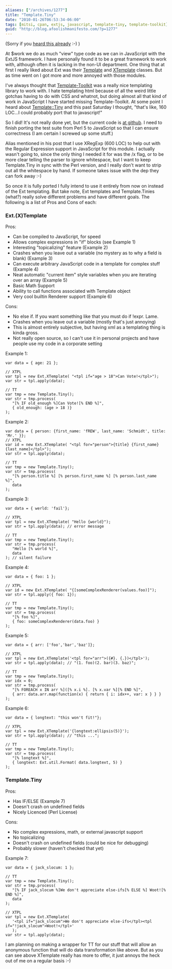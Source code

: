 ```yaml
---
aliases: ["/archives/1277"]
title: "Template.Tiny"
date: "2010-01-26T06:53:34-06:00"
tags: [mitsi, cpan, extjs, javascript, template-tiny, template-toolkit]
guid: "http://blog.afoolishmanifesto.com/?p=1277"
---
```

(Sorry if you [heard this
already](https://web.archive.org/web/20111029132249/http://use.perl.org/~Alias/journal/40126?from=rss)
:-) )

At $work we do as much "view" type code as we can in JavaScript with the ExtJS
framework. I have personally found it to be a great framework to work with,
although often it is lacking in the non-UI department. One thing that at first I
really liked about Ext was their
[Template](http://www.extjs.com/deploy/dev/docs/?class=Ext.Template) and
[XTemplate](http://www.extjs.com/deploy/dev/docs/?class=Ext.XTemplate) classes.
But as time went on I got more and more annoyed with those modules.

I've always thought that
[Template-Toolkit](http://search.cpan.org/perldoc?Template) was a really nice
templating library to work with. I hate templating html because of all the weird
little gotchas having to do with CSS and whatnot, but doing almost all that kind
of work in JavaScript I have started missing Template-Toolkit. At some point I
heard about [Template::Tiny](http://search.cpan.org/perldoc?Template::Tiny) and
this past Saturday I thought, "that's like, 160 LOC...I could probably port that
to javascript!"

So I did! It's not really done yet, but the current code is [at
github](http://github.com/frioux/Template-Tiny-js/blob/master/lib/Template.Tiny.js).
I need to finish porting the test suite from Perl 5 to JavaScript so that I can
ensure correctness (I am certain I screwed up some stuff.)

Alias mentioned in his post that I use XRegExp (600 LOC) to help out with the
Regular Expression support in JavaScript for this module. I actually wasn't
going to, since the only thing I needed it for was the /x flag, or to be more
clear telling the parser to ignore whitespace, but I want to keep Template.Tiny
in sync with the Perl version, and I really don't want to strip out all the
whitespace by hand. If someone takes issue with the dep they can fork away :-)

So once it is fully ported I fully intend to use it entirely from now on instead
of the Ext templating. But take note, Ext templates and Template.Tinies (what?)
really solve different problems and have different goals. The following is a
list of Pros and Cons of each:

### Ext.(X)Template

Pros:

- Can be compiled to JavaScript, for speed
- Allows complex expressions in "if" blocks (see Example 1)
- Interesting "topicalizing" feature (Example 2)
- Crashes when you leave out a variable (no mystery as to why a field is blank) (Example 3)
- Can execute arbitrary JavaScript code in a template for complex stuff (Example 4)
- Neat automatic "current item" style variables when you are iterating over an array (Example 5)
- Basic Math Support
- Ability to call functions associated with Template object
- Very cool builtin Renderer support (Example 6)

Cons:

- No else if. If you want something like that you must do if !expr. Lame.
- Crashes when you leave out a variable (mostly that's just annoying)
- This is almost entirely subjective, but having xml as a templating thing is kinda gross.
- Not really open source, so I can't use it in personal projects and have people use my code in a corporate setting

Example 1:

```
var data = { age: 21 };

// XTPL
var tpl = new Ext.XTemplate( "<tpl if="age > 18">Can Vote!</tpl>");
var str = tpl.apply(data);

// TT
var tmp = new Template.Tiny();
var str = tmp.process(
   "[% IF old_enough %]Can Vote![% END %]",
   { old_enough: (age > 18 )}
);
```

Example 2:

```
var data = { person: {first_name: 'fREW', last_name: 'Schmidt', title: 'Mr.' }};
// XTPL
var id = new Ext.XTemplate( "<tpl for="person">{title} {first_name} {last_name}</tpl>");
var str = tpl.apply(data);

// TT
var tmp = new Template.Tiny();
var str = tmp.process(
   "[% person.title %] [% person.first_name %] [% person.last_name %]",
   data
);
```

Example 3:

    var data = { werld: 'fail'};

    // XTPL
    var tpl = new Ext.XTemplate( "Hello {world}");
    var str = tpl.apply(data); // error message

    // TT
    var tmp = new Template.Tiny();
    var str = tmp.process(
       "Hello [% world %]",
       data
    ); // silent failure

Example 4:

    var data = { foo: 1 };

    // XTPL
    var id = new Ext.XTemplate( "{[someComplexRenderer(values.foo)]");
    var str = tpl.apply({ foo: 1});

    // TT
    var tmp = new Template.Tiny();
    var str = tmp.process(
       "[% foo %]",
       { foo: someComplexRenderer(data.foo) }
    );

Example 5:

```
var data = { arr: ['foo','bar','baz']};

// XTPL
var tpl = new Ext.XTemplate('<tpl for="arr">({#}. {.})</tpl>');
var str = tpl.apply(data); // "(1. foo)(2. bar)(3. baz)";

// TT
var tmp = new Template.Tiny();
var idx = 0;
var str = tmp.process(
   "[% FOREACH x IN arr %]([% x.i %]. [% x.var %][% END %]",
   { arr: data.arr.map(function(x) { return { i: idx++, var: x } } }
);
```

Example 6:

    var data = { longtext: "this won't fit!"};

    // XTPL
    var tpl = new Ext.XTemplate('{longtext:ellipsis(5)}');
    var str = tpl.apply(data); // "this ...";

    // TT
    var tmp = new Template.Tiny();
    var str = tmp.process(
       "[% longtext %]",
       { longtext: Ext.util.Format( data.longtext, 5) }
    );

### Template.Tiny

Pros:

- Has IF/ELSE (Example 7)
- Doesn't crash on undefined fields
- Nicely Licenced (Perl License)

Cons:

- No complex expressions, math, or external javascript support
- No topicalizing
- Doesn't crash on undefined fields (could be nice for debugging)
- Probably slower (haven't checked that yet)

Example 7:

```
var data = { jack_slocum: 1 };

// TT
var tmp = new Template.Tiny();
var str = tmp.process(
   "[% IF jack_slocum %]We don't appreciate else-ifs[% ELSE %] Woot![% END %]",
   data
);

// XTPL
var tpl = new Ext.XTemplate(
   '<tpl if="jack_slocum">We don't appreciate else-ifs</tpl><tpl if="!jack_slocum">Woot!</tpl>'
   );
var str = tpl.apply(data);
```

I am planning on making a wrapper for TT for our stuff that will allow an
anonymous function that will do data transformation like above. But as you can
see above XTemplate really has more to offer, it just annoys the heck out of me
on a regular basis :-)
